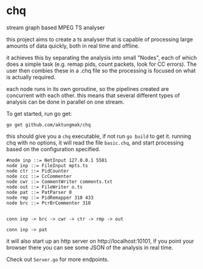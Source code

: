 # chq
stream graph based MPEG TS analyser

this project aims to create a ts analyser that is capable of processing large amounts of data quickly, both in real time and offline.

it achieves this by separating the analysis into small "Nodes", each of which does a simple task (e.g. remap pids, count packets, look for CC errors). The user then combies these in a .chq file so the processing is focused on what is actually required.

each node runs in its own goroutine, so the pipelines created are concurrent with each other. this means that several different types of analysis can be done in parallel on one stream.

To get started, run go get:

    go get github.com/aktungmak/chq

this should give you a `chq` executable, if not run `go build` to get it. running chq with no options, it will read the file `basic.chq`, and start processing based on the configuration specified.

    #node inp ::= NetInput 127.0.0.1 5501
    node inp ::= FileInput mpts.ts
    node ctr ::= PidCounter
    node ccc ::= CcCommenter
    node cwr ::= CommentWriter comments.txt
    node out ::= FileWriter o.ts
    node pat ::= PatParser 0
    node rmp ::= PidRemapper 310 433
    node brc ::= PcrBrCommenter 310


    conn inp -> brc -> cwr -> ctr -> rmp -> out

    conn inp -> pat

it will also start up an http server on http://localhost:10101, if you point your browser there you can see some JSON of the analysis in real time.

Check out `Server.go` for more endpoints.
